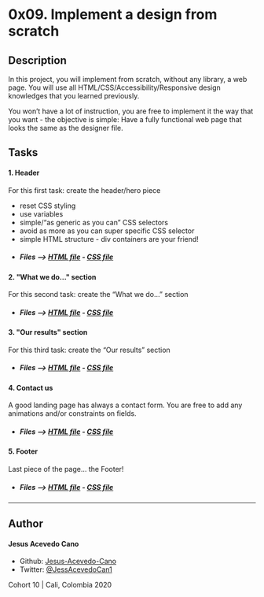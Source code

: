 # 0x09. Implement a design from scratch

## Description

In this project, you will implement from scratch, without any library, a web page. You will use all HTML/CSS/Accessibility/Responsive design knowledges that you learned previously.

You won’t have a lot of instruction, you are free to implement it the way that you want - the objective is simple: Have a fully functional web page that looks the same as the designer file.

## Tasks

#### 1. Header
For this first task: create the header/hero piece
- reset CSS styling
- use variables
- simple/“as generic as you can” CSS selectors
- avoid as more as you can super specific CSS selector
- simple HTML structure - div containers are your friend!
- ##### Files --> [HTML file](./0-index.html) - [CSS file](./0-styles.css)

#### 2. "What we do..." section
For this second task: create the “What we do…” section
- ##### Files --> [HTML file](./1-index.html) - [CSS file](./1-styles.css)

#### 3. "Our results" section
For this third task: create the “Our results” section
- ##### Files --> [HTML file](./2-index.html) - [CSS file](./2-styles.css)

#### 4. Contact us
A good landing page has always a contact form.
You are free to add any animations and/or constraints on fields.
- ##### Files --> [HTML file](./3-index.html) - [CSS file](./3-styles.css)

#### 5. Footer
Last piece of the page… the Footer!
- ##### Files --> [HTML file](./4-index.html) - [CSS file](./4-styles.css)

---

## Author
#### Jesus Acevedo Cano
- Github: [Jesus-Acevedo-Cano](https://github.com/Jesus-Acevedo-Cano)
- Twitter: [@JessAcevedoCan1](https://twitter.com/JessAcevedoCan1)

Cohort 10 | Cali, Colombia 2020
